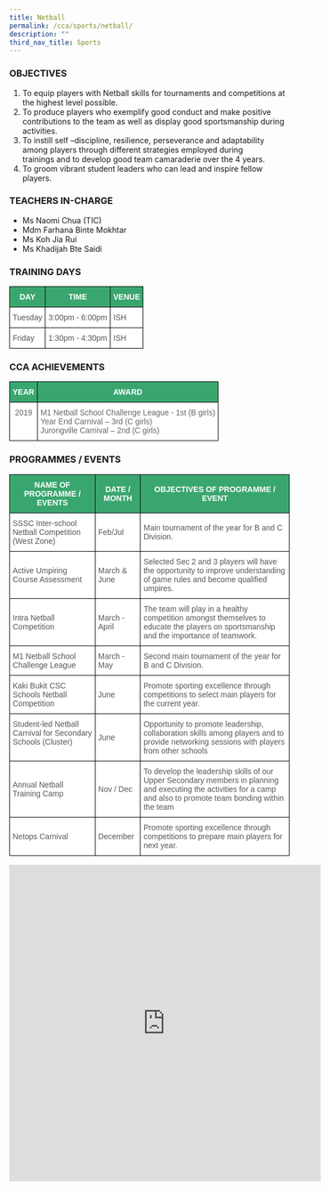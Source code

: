 ```yaml
---
title: Netball
permalink: /cca/sports/netball/
description: ""
third_nav_title: Sports
---
```

### OBJECTIVES

1.  To equip players with Netball skills for tournaments and competitions at the highest level possible.
2.  To produce players who exemplify good conduct and make positive contributions to the team as well as display good sportsmanship during activities.
3.  To instill self –discipline, resilience, perseverance and adaptability among players through different strategies employed during trainings&nbsp;and to develop good team camaraderie over the 4 years.
4.  To groom vibrant student leaders who can lead and inspire fellow players.

### TEACHERS IN-CHARGE

*   Ms Naomi Chua (TIC)  
*   Mdm Farhana Binte Mokhtar
*   Ms Koh Jia Rui  
*   Ms Khadijah Bte Saidi


### TRAINING DAYS

<style type="text/css">
.tg  {border-collapse:collapse;border-spacing:0;}
.tg td{border-color:black;border-style:solid;border-width:1px;font-family:Arial, sans-serif;font-size:14px;
  overflow:hidden;padding:10px 5px;word-break:normal;}
.tg th{border-color:black;border-style:solid;border-width:1px;font-family:Arial, sans-serif;font-size:14px;
  font-weight:normal;overflow:hidden;padding:10px 5px;word-break:normal;}
.tg .tg-k0s0{background-color:#3AA66F;color:#FFF;font-weight:bold;text-align:center;vertical-align:middle}
.tg .tg-mwz3{background-color:#FFF;color:#565656;text-align:left;vertical-align:middle}
.tg .tg-njgx{background-color:#FFF;color:#565656;text-align:left;vertical-align:top}
</style>
<table class="tg">
<thead>
  <tr>
    <th class="tg-k0s0"><span style="color:#FFF;background-color:#3AA66F">DAY</span></th>
    <th class="tg-k0s0"><span style="color:#FFF;background-color:#3AA66F">TIME</span></th>
    <th class="tg-k0s0"><span style="color:#FFF;background-color:#3AA66F">VENUE</span></th>
  </tr>
</thead>
<tbody>
  <tr>
    <td class="tg-mwz3"><span style="color:#565656">Tuesday</span></td>
    <td class="tg-mwz3"><span style="color:#565656">3:00pm - 6:00pm</span></td>
    <td class="tg-mwz3"><span style="color:#565656">ISH </span></td>
  </tr>
  <tr>
    <td class="tg-mwz3"><span style="color:#565656">Friday</span></td>
    <td class="tg-mwz3"><span style="color:#565656">1:30pm - 4:30pm</span></td>
    <td class="tg-njgx">ISH </td>
  </tr>
</tbody>
</table>

### CCA ACHIEVEMENTS

<style type="text/css">
.tg  {border-collapse:collapse;border-spacing:0;}
.tg td{border-color:black;border-style:solid;border-width:1px;font-family:Arial, sans-serif;font-size:14px;
  overflow:hidden;padding:10px 5px;word-break:normal;}
.tg th{border-color:black;border-style:solid;border-width:1px;font-family:Arial, sans-serif;font-size:14px;
  font-weight:normal;overflow:hidden;padding:10px 5px;word-break:normal;}
.tg .tg-k0s0{background-color:#3AA66F;color:#FFF;font-weight:bold;text-align:center;vertical-align:middle}
.tg .tg-zqva{background-color:#FFF;color:#666;text-align:center;vertical-align:top}
.tg .tg-cmm0{background-color:#FFF;color:#666;text-align:left;vertical-align:top}
</style>
<table class="tg">
<thead>
  <tr>
    <th class="tg-k0s0"><span style="color:#FFF;background-color:#3AA66F">YEAR</span></th>
    <th class="tg-k0s0"><span style="color:#FFF;background-color:#3AA66F">AWARD</span></th>
  </tr>
</thead>
<tbody>
  <tr>
    <td class="tg-zqva">2019</td>
    <td class="tg-cmm0">M1 Netball School Challenge League - 1st (B girls)<br>Year End Carnival – 3rd (C girls)<br>Jurongville Carnival – 2nd (C girls)</td>
  </tr>
</tbody>
</table>

### PROGRAMMES / EVENTS

<style type="text/css">
.tg  {border-collapse:collapse;border-spacing:0;}
.tg td{border-color:black;border-style:solid;border-width:1px;font-family:Arial, sans-serif;font-size:14px;
  overflow:hidden;padding:10px 5px;word-break:normal;}
.tg th{border-color:black;border-style:solid;border-width:1px;font-family:Arial, sans-serif;font-size:14px;
  font-weight:normal;overflow:hidden;padding:10px 5px;word-break:normal;}
.tg .tg-k0s0{background-color:#3AA66F;color:#FFF;font-weight:bold;text-align:center;vertical-align:middle}
.tg .tg-mwz3{background-color:#FFF;color:#565656;text-align:left;vertical-align:middle}
.tg .tg-njgx{background-color:#FFF;color:#565656;text-align:left;vertical-align:top}
</style>
<table class="tg">
<thead>
  <tr>
    <th class="tg-k0s0"><span style="color:#FFF;background-color:#3AA66F">NAME OF PROGRAMME / EVENTS</span></th>
    <th class="tg-k0s0"><span style="color:#FFF;background-color:#3AA66F">DATE / MONTH</span></th>
    <th class="tg-k0s0"><span style="color:#FFF;background-color:#3AA66F">OBJECTIVES OF PROGRAMME / EVENT</span></th>
  </tr>
</thead>
<tbody>
  <tr>
    <td class="tg-mwz3"><span style="color:#565656">SSSC Inter-school Netball Competition (West Zone)</span></td>
    <td class="tg-mwz3"><span style="color:#565656">Feb/Jul</span></td>
    <td class="tg-mwz3"><span style="color:#565656">Main tournament of the year for B and C Division.</span></td>
  </tr>
  <tr>
    <td class="tg-mwz3"><span style="color:#565656">Active Umpiring Course Assessment</span></td>
    <td class="tg-mwz3"><span style="color:#565656">March &amp; June</span></td>
    <td class="tg-mwz3"><span style="color:#565656">Selected Sec 2 and 3 players will have the opportunity to improve understanding of game rules and become qualified umpires.</span></td>
  </tr>
  <tr>
    <td class="tg-mwz3"><span style="color:#565656">Intra Netball Competition</span></td>
    <td class="tg-mwz3"><span style="color:#565656">March - April</span>    </td>
    <td class="tg-mwz3"><span style="color:#565656">The team will play in a healthy competition amongst themselves to educate the players on sportsmanship and the importance of teamwork.</span></td>
  </tr>
  <tr>
    <td class="tg-mwz3"><span style="color:#565656">M1 Netball School Challenge League</span></td>
    <td class="tg-mwz3"><span style="color:#565656">March - May</span>   </td>
    <td class="tg-mwz3"><span style="color:#565656">Second main tournament of the year for B and C Division.</span></td>
  </tr>
  <tr>
    <td class="tg-mwz3"><span style="color:#565656">Kaki Bukit CSC Schools Netball Competition</span></td>
    <td class="tg-mwz3"><span style="color:#565656">June</span></td>
    <td class="tg-mwz3"><span style="color:#565656">Promote sporting excellence through competitions to select main players for the current year.</span></td>
  </tr>
  <tr>
    <td class="tg-njgx"><span style="color:#565656">Student-led Netball Carnival for Secondary Schools (Cluster) </span></td>
    <td class="tg-mwz3"><span style="color:#565656">June</span>   </td>
    <td class="tg-njgx"><span style="color:#565656">Opportunity to promote leadership, collaboration skills among players and to provide networking sessions with players from other schools </span></td>
  </tr>
  <tr>
    <td class="tg-mwz3"><span style="color:#565656">Annual Netball Training Camp</span></td>
    <td class="tg-mwz3"><span style="color:#565656">Nov / Dec</span></td>
    <td class="tg-mwz3"><span style="color:#565656">To develop the leadership skills of our Upper Secondary members in planning and executing the activities for a camp and also to promote team bonding within the team</span></td>
  </tr>
  <tr>
    <td class="tg-mwz3"><span style="color:#565656">Netops Carnival</span></td>
    <td class="tg-mwz3"><span style="color:#565656">December</span></td>
    <td class="tg-mwz3"><span style="color:#565656">Promote sporting excellence through competitions to prepare main players for next year.</span></td>
  </tr>
</tbody>
</table>

<iframe allowfullscreen="true" height="569" width="560" frameborder="0" src="https://docs.google.com/presentation/d/e/2PACX-1vS_3zu15m5Zywvp_Q6Bpzu9Ghwg_mjXEox46Xg3xBja-ZNkkEaTF-0jOAGLLyVTyQFOcR8Shxaz0C1c/embed?start=true&amp;loop=true&amp;delayms=3000"></iframe>